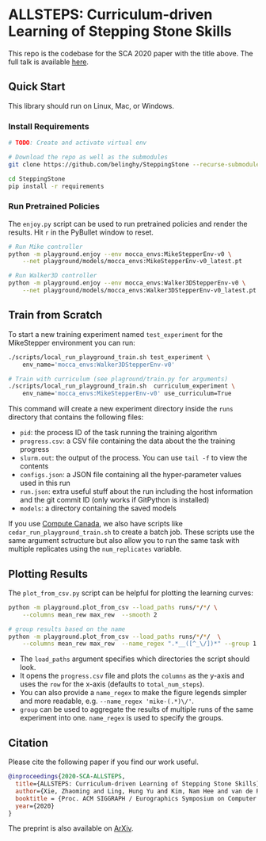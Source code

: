 # ALLSTEPS: Curriculum-driven Learning of Stepping Stone Skills

This repo is the codebase for the SCA 2020 paper with the title above. The full talk is available [here](https://www.youtube.com/watch?v=lMNH4xk9c1I).

## Quick Start

This library should run on Linux, Mac, or Windows.

### Install Requirements

```bash
# TODO: Create and activate virtual env

# Download the repo as well as the submodules
git clone https://github.com/belinghy/SteppingStone --recurse-submodules

cd SteppingStone
pip install -r requirements
```

### Run Pretrained Policies

The `enjoy.py` script can be used to run pretrained policies and render the results. Hit `r` in the PyBullet window to reset.

```bash
# Run Mike controller
python -m playground.enjoy --env mocca_envs:MikeStepperEnv-v0 \
    --net playground/models/mocca_envs:MikeStepperEnv-v0_latest.pt

# Run Walker3D controller
python -m playground.enjoy --env mocca_envs:Walker3DStepperEnv-v0 \
    --net playground/models/mocca_envs:Walker3DStepperEnv-v0_latest.pt
```

## Train from Scratch

To start a new training experiment named `test_experiment` for the MikeStepper environment you can run:

```bash
./scripts/local_run_playground_train.sh test_experiment \
    env_name='mocca_envs:Walker3DStepperEnv-v0'

# Train with curriculum (see plaground/train.py for arguments)
./scripts/local_run_playground_train.sh  curriculum_experiment \
    env_name='mocca_envs:MikeStepperEnv-v0' use_curriculum=True
```

This command will create a new experiment directory inside the `runs` directory that contains the following files:

- `pid`: the process ID of the task running the training algorithm
- `progress.csv`: a CSV file containing the data about the the training progress
- `slurm.out`: the output of the process. You can use `tail -f` to view the contents
- `configs.json`: a JSON file containing all the hyper-parameter values used in this run
- `run.json`: extra useful stuff about the run including the host information and the git commit ID (only works if GitPython is installed)
- `models`: a directory containing the saved models

If you use [Compute Canada](http://computecanada.ca), we also have scripts like `cedar_run_playground_train.sh` to create a batch job. These scripts use the same argument sctructure but also allow you to run the same task with multiple replicates using the `num_replicates` variable.

## Plotting Results

The `plot_from_csv.py` script can be helpful for plotting the learning curves:

```bash
python -m playground.plot_from_csv --load_paths runs/*/*/ \
    --columns mean_rew max_rew  --smooth 2

# group results based on the name
python -m playground.plot_from_csv --load_paths runs/*/*/  \
    --columns mean_rew max_rew  --name_regex ".*__([^_\/])*" --group 1
```

- The `load_paths` argument specifies which directories the script should look.
- It opens the `progress.csv` file and plots the `columns` as the y-axis and uses the `row` for the x-axis (defaults to `total_num_steps`).
- You can also provide a `name_regex` to make the figure legends simpler and more readable, e.g. `--name_regex 'mike-(.*)\/'`.
- `group` can be used to aggregate the results of multiple runs of the same experiment into one. `name_regex` is used to specify the groups.

## Citation

Please cite the following paper if you find our work useful.

```bibtex
@inproceedings{2020-SCA-ALLSTEPS,
  title={ALLSTEPS: Curriculum-driven Learning of Stepping Stone Skills}
  author={Xie, Zhaoming and Ling, Hung Yu and Kim, Nam Hee and van de Panne, Michiel},
  booktitle = {Proc. ACM SIGGRAPH / Eurographics Symposium on Computer Animation},
  year={2020}
}
```

The preprint is also available on [ArXiv](https://arxiv.org/abs/2005.04323).
